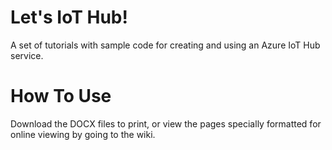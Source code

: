 # Let's IoT Hub!
A set of tutorials with sample code for creating and using an Azure IoT Hub service.

# How To Use
Download the DOCX files to print, or view the pages specially formatted for online viewing by going to the wiki.
